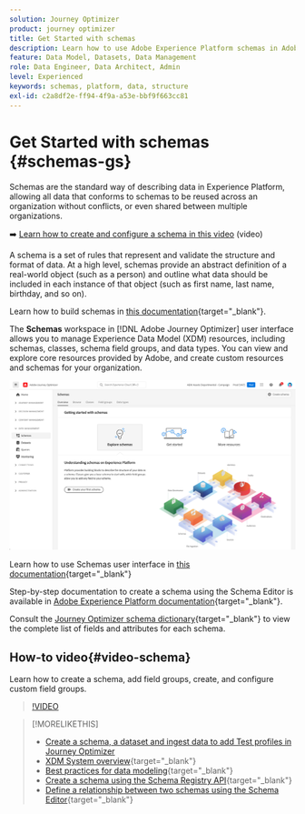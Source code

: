 ```yaml
---
solution: Journey Optimizer
product: journey optimizer
title: Get Started with schemas
description: Learn how to use Adobe Experience Platform schemas in Adobe Journey Optimizer
feature: Data Model, Datasets, Data Management
role: Data Engineer, Data Architect, Admin
level: Experienced
keywords: schemas, platform, data, structure
exl-id: c2a8df2e-ff94-4f9a-a53e-bbf9f663cc81
---
```

# Get Started with schemas {#schemas-gs}

Schemas are the standard way of describing data in Experience Platform, allowing all data that conforms to schemas to be reused across an organization without conflicts, or even shared between multiple organizations.

➡️ [Learn how to create and configure a schema in this video](#video-schema) (video)

A schema is a set of rules that represent and validate the structure and format of data. At a high level, schemas provide an abstract definition of a real-world object (such as a person) and outline what data should be included in each instance of that object (such as first name, last name, birthday, and so on).

Learn how to build schemas in [this documentation](https://experienceleague.adobe.com/docs/experience-platform/xdm/schema/composition.html){target="_blank"}.

The **Schemas** workspace in [!DNL Adobe Journey Optimizer] user interface allows you to manage Experience Data Model (XDM) resources, including schemas, classes, schema field groups, and data types. You can view and explore core resources provided by Adobe, and create custom resources and schemas for your organization.

![](assets/schemas-home.png)

Learn how to use Schemas user interface in [this documentation](https://experienceleague.adobe.com/docs/experience-platform/xdm/ui/overview.html){target="_blank"}

Step-by-step documentation to create a schema using the Schema Editor is available in [Adobe Experience Platform documentation](https://experienceleague.adobe.com/docs/experience-platform/xdm/tutorials/create-schema-ui.html){target="_blank"}.

Consult the [Journey Optimizer schema dictionary](https://experienceleague.adobe.com/tools/ajo-schemas/schema-dictionary.html){target="_blank"} to view the complete list of fields and attributes for each schema.


## How-to video{#video-schema}

Learn how to create a schema, add field groups, create, and configure custom field groups.

>[!VIDEO](https://video.tv.adobe.com/v/334461?quality=12)

>[!MORELIKETHIS]
>
>* [Create a schema, a dataset and ingest data to add Test profiles in Journey Optimizer](../audience/creating-test-profiles.md)
>* [XDM System overview](https://experienceleague.adobe.com/docs/experience-platform/xdm/home.html){target="_blank"}
>* [Best practices for data modeling](https://experienceleague.adobe.com/docs/experience-platform/xdm/schema/best-practices.html){target="_blank"}
>* [Create a schema using the Schema Registry API](https://experienceleague.adobe.com/docs/experience-platform/xdm/tutorials/create-schema-api.html){target="_blank"}
>* [Define a relationship between two schemas using the Schema Editor](https://experienceleague.adobe.com/docs/experience-platform/xdm/tutorials/relationship-ui.html){target="_blank"}
